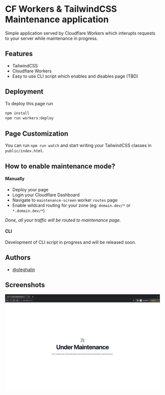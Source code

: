
# CF Workers & TailwindCSS Maintenance application

Simple application served by Cloudflare Workers which interupts requests to your server while maintenance in progress.

## Features

- TailwindCSS
- Cloudflare Workers
- Easy to use CLI script which enables and disables page (TBD)


## Deployment

To deploy this page run

```bash
npm install
npm run workers:deploy
```


## Page Customization

You can run `npm run watch` and start writing your TailwindCSS classes in `public/index.html`.
## How to enable maintenance mode?

#### Manually

* Deploy your page
* Login your Cloudflare Dashboard
* Navigate to `maintenance-screen` worker `routes` page
* Enable wildcard routing for your zone (eg: `domain.dev/*` or `*.domain.dev/*`)

_Done, all your traffic will be routed to maintenance page._

#### CLI
Development of CLI script in progress and will be released soon.
## Authors

- [@oleghalin](https://github.com/oleghalin)


## Screenshots

![Demo screenshot](./.github/assets/images/demo.png)
